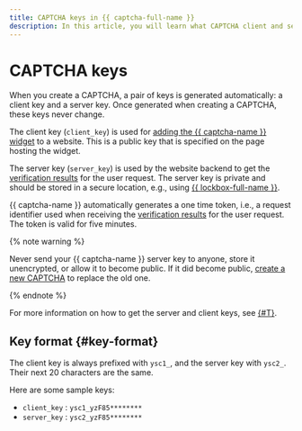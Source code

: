 ```yaml
---
title: CAPTCHA keys in {{ captcha-full-name }}
description: In this article, you will learn what CAPTCHA client and server keys are and what they are used for.
---
```


# CAPTCHA keys

When you create a CAPTCHA, a pair of keys is generated automatically: a client key and a server key. Once generated when creating a CAPTCHA, these keys never change.

The client key (`client_key`) is used for [adding the {{ captcha-name }} widget](./widget-methods.md) to a website. This is a public key that is specified on the page hosting the widget.

The server key (`server_key`) is used by the website backend to get the [verification results](./validation.md#validation-result) for the user request. The server key is private and should be stored in a secure location, e.g., using [{{ lockbox-full-name }}](../../lockbox/).

{{ captcha-name }} automatically generates a one time token, i.e., a request identifier used when receiving the [verification results](validation.md#validation-result) for the user request. The token is valid for five minutes.

{% note warning %}

Never send your {{ captcha-name }} server key to anyone, store it unencrypted, or allow it to become public. If it did become public, [create a new CAPTCHA](../operations/create-captcha.md) to replace the old one.

{% endnote %}

For more information on how to get the server and client keys, see [{#T}](../operations/get-keys.md).

## Key format {#key-format}

The client key is always prefixed with `ysc1_`, and the server key with `ysc2_`. Their next 20 characters are the same.

Here are some sample keys:

* `client_key` : `ysc1_yzF85********`
* `server_key` : `ysc2_yzF85********`
